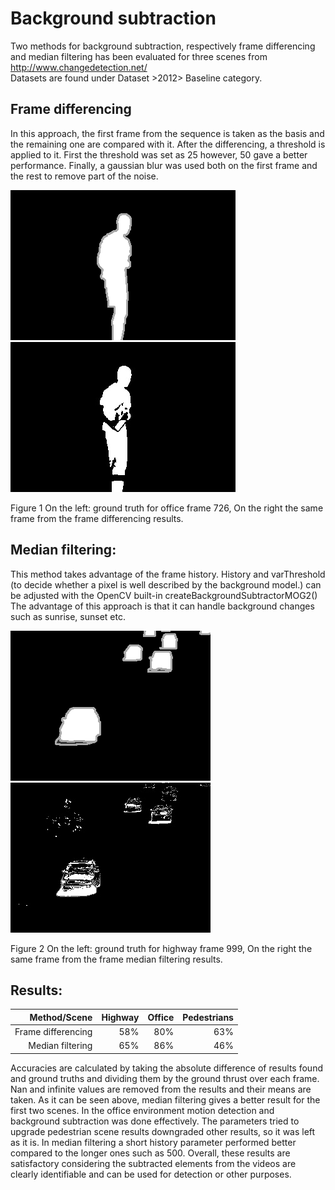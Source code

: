 # Background subtraction


Two methods for background subtraction, respectively frame differencing and median filtering has been
evaluated for three scenes from http://www.changedetection.net/ \
Datasets are found under Dataset &gt;2012&gt; Baseline category.

## Frame differencing
In this approach, the first frame from the sequence is taken as the basis and the remaining one are compared with it. After the differencing, a threshold is applied to it. First the threshold was set as 25 however, 50 gave a better performance. Finally, a gaussian blur was used both on the first frame and the rest to remove part of the noise.

![gt](office/groundtruth/gt000726.png "Figure 1 On the left: ground truth for office frame 1827, On the right the same frame from the frame differencing results.")
![res1](https://github.com/bahadirozkan/background-subtraction/blob/master/results/office/frame_diff/out000726.jpg)

Figure 1 On the left: ground truth for office frame 726, On the right the same frame from the frame differencing results.

## Median filtering:
This method takes advantage of the frame history. History and varThreshold (to decide whether a pixel is well described by the background model.) can be adjusted with the OpenCV built-in createBackgroundSubtractorMOG2() The advantage of this approach is that it can handle background changes such as sunrise, sunset etc. 

![gt2](https://github.com/bahadirozkan/background-subtraction/blob/master/highway/groundtruth/gt000999.png)
![res2](results/highway/median_filter/out000999.jpg)

Figure 2 On the left: ground truth for highway frame 999, On the right the same frame from the frame median filtering results.

## Results:

| Method/Scene       | Highway | Office | Pedestrians |
| ------------------:| -------:| ------:| -----------:|
| Frame differencing | 58%     | 80%    | 63%         |
| Median filtering   | 65%     | 86%    | 46%         |


Accuracies are calculated by taking the absolute difference of results found and ground truths and dividing them by the ground thrust over each frame. Nan and infinite values are removed from the results and their means are taken. As it can be seen above, median filtering gives a better result for the first two scenes. In the office environment motion detection and background subtraction was done effectively. The parameters tried to upgrade pedestrian scene results downgraded other results, so it was left as it is. In median filtering a short history parameter performed better compared to the longer ones such as 500. Overall, these results are satisfactory considering the subtracted elements from the videos are clearly identifiable and can be used for detection or other purposes. 
